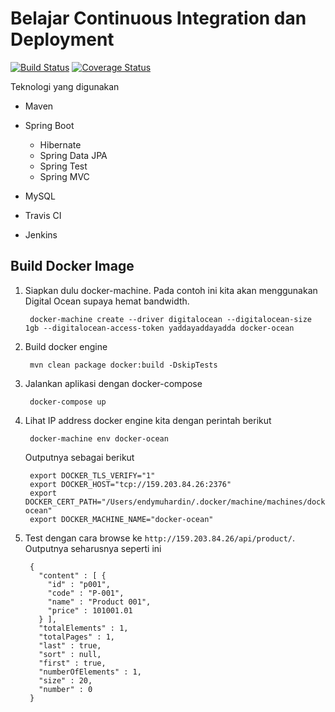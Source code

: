 # Belajar Continuous Integration dan Deployment #

[![Build Status](https://travis-ci.org/endymuhardin/belajar-ci.svg?branch=master)](https://travis-ci.org/endymuhardin/belajar-ci)
[![Coverage Status](https://coveralls.io/repos/github/endymuhardin/belajar-ci/badge.svg?branch=master)](https://coveralls.io/github/endymuhardin/belajar-ci?branch=master)

Teknologi yang digunakan

* Maven
* Spring Boot

  * Hibernate
  * Spring Data JPA
  * Spring Test
  * Spring MVC

* MySQL
* Travis CI
* Jenkins


## Build Docker Image ##

1. Siapkan dulu docker-machine. Pada contoh ini kita akan menggunakan Digital Ocean supaya hemat bandwidth.

        docker-machine create --driver digitalocean --digitalocean-size 1gb --digitalocean-access-token yaddayaddayadda docker-ocean

2. Build docker engine

        mvn clean package docker:build -DskipTests 

3. Jalankan aplikasi dengan docker-compose

        docker-compose up

4. Lihat IP address docker engine kita dengan perintah berikut

        docker-machine env docker-ocean
    
    Outputnya sebagai berikut
    
        export DOCKER_TLS_VERIFY="1"
        export DOCKER_HOST="tcp://159.203.84.26:2376"
        export DOCKER_CERT_PATH="/Users/endymuhardin/.docker/machine/machines/docker-ocean"
        export DOCKER_MACHINE_NAME="docker-ocean"

5. Test dengan cara browse ke `http://159.203.84.26/api/product/`. Outputnya seharusnya seperti ini

        {
          "content" : [ {
            "id" : "p001",
            "code" : "P-001",
            "name" : "Product 001",
            "price" : 101001.01
          } ],
          "totalElements" : 1,
          "totalPages" : 1,
          "last" : true,
          "sort" : null,
          "first" : true,
          "numberOfElements" : 1,
          "size" : 20,
          "number" : 0
        }
